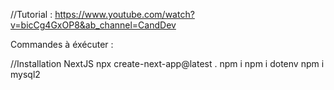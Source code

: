 //Tutorial :
https://www.youtube.com/watch?v=bicCg4GxOP8&ab_channel=CandDev

Commandes à éxécuter :

//Installation NextJS
npx create-next-app@latest .
npm i
npm i dotenv
npm i mysql2
